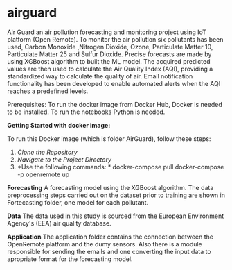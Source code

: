 # airguard
Air Guard an air pollution forecasting and monitoring project using IoT platform (Open Remote).
To monitor the air pollution six pollutants has been used, Carbon Monoxide ,Nitrogen Dioxide, 
Ozone, Particulate Matter 10, Particulate Matter 25 and Sulfur Dioxide. 
Precise forecasts are made by using XGBoost algorithm to built the ML model. The acquired predicted values are
then used to calculate the Air Quality Index (AQI), providing a standardized way to calculate
the quality of air. Email notification functionality has been developed to enable automated
alerts when the AQI reaches a predefined levels.

Prerequisites:
To run the docker image from Docker Hub, Docker is needed to be installed.
To run the notebooks Python is needed.

**Getting Started with docker image:**

To run this Docker image (which is folder AirGuard), follow these steps:

1. *Clone the Repository*
2. *Navigate to the Project Directory*
3. *Use the following commands: *
    docker-compose pull
    docker-compose -p openremote up

**Forecasting**
A forecasting model using the XGBoost algorithm. The data preprocessing steps carried out on the dataset prior to 
training are shown in Fortecasting folder, one model for each pollutant.

**Data**
The data used in this study is sourced from the European Environment Agency's (EEA) air quality database.

**Application**
The application folder contains the connection between the OpenRemote platform and the dumy sensors. Also there is a module responsible for sending the emails and one converting the input data to apropriate format for the forecasting model.
